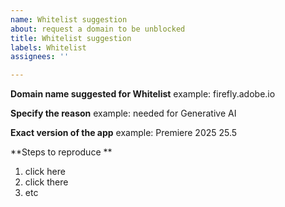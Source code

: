 ```yaml
---
name: Whitelist suggestion
about: request a domain to be unblocked
title: Whitelist suggestion
labels: Whitelist
assignees: ''

---
```


**Domain name suggested for Whitelist**
example: firefly.adobe.io


**Specify the reason**
example: needed for Generative AI


**Exact version of the app**
example: Premiere 2025 25.5

**Steps to reproduce **
1. click here
2. click there
3. etc
